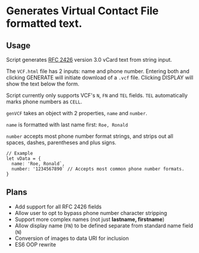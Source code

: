 # Generates Virtual Contact File formatted text.

## Usage

Script generates [RFC 2426](https://tools.ietf.org/html/rfc2426) version 3.0 vCard text from string input.

The `VCF.html` file has 2 inputs: name and phone number. Entering both and clicking GENERATE will initiate download of a `.vcf` file. Clicking DISPLAY will show the text below the form.

Script currently only supports VCF's `N`, `FN` and `TEL` fields. `TEL` automatically marks phone numbers as `CELL`.

`genVCF` takes an object with 2 properties, `name` and `number`.

`name` is formatted with last name first: `Roe, Ronald`

`number` accepts most phone number format strings, and strips out all spaces, dashes, parentheses and plus signs.

```
// Example
let vData = {
  name: 'Roe, Ronald`,
  number: '1234567890` // Accepts most common phone number formats.
}
```

## Plans

  - Add support for all RFC 2426 fields
  - Allow user to opt to bypass phone number character stripping
  - Support more complex names (not just **lastname, firstname**)
  - Allow display name (`FN`) to be defined separate from standard name field (`N`)
  - Conversion of images to data URI for inclusion
  - ES6 OOP rewrite